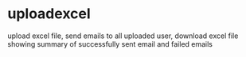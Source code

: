 # uploadexcel
upload excel file, send emails to all uploaded user, download excel file showing summary of successfully sent email and failed emails
